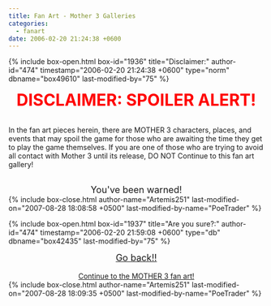 ```yaml
---
title: Fan Art - Mother 3 Galleries
categories:
  - fanart
date: 2006-02-20 21:24:38 +0600
---
```

{% include box-open.html box-id="1936" title="Disclaimer:" author-id="474" timestamp="2006-02-20 21:24:38 +0600" type="norm" dbname="box49610" last-modified-by="75" %}
<center><font color="red" size="+3"><b>DISCLAIMER: SPOILER ALERT!</b></font></center><br />

In the fan art pieces herein, there are MOTHER 3 characters, places, and events that may spoil the game for those who are awaiting the time they get to play the game themselves.  If you are one of those who are trying to avoid all contact with Mother 3 until its release, DO NOT Continue to this fan art gallery!
<br /><br />

<center><font size="+1">You've been warned!</font></center>
{% include box-close.html author-name="Artemis251" last-modified-on="2007-08-28 18:08:58 +0500" last-modified-by-name="PoeTrader" %}

{% include box-open.html box-id="1937" title="Are you sure?:" author-id="474" timestamp="2006-02-20 21:59:08 +0600" type="db" dbname="box42435" last-modified-by="75" %}
<center><a href="http://starmen.net/fanart/"><font size="+1">Go back!!</font></a><br /><br /><a href="http://starmen.net/fanart/galleriesm3.php">Continue to the MOTHER 3 fan art!</a></center>
{% include box-close.html author-name="Artemis251" last-modified-on="2007-08-28 18:09:35 +0500" last-modified-by-name="PoeTrader" %}
